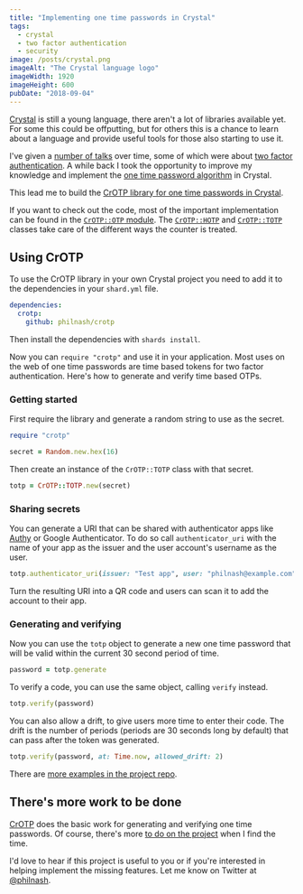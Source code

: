 ```yaml
---
title: "Implementing one time passwords in Crystal"
tags:
  - crystal
  - two factor authentication
  - security
image: /posts/crystal.png
imageAlt: "The Crystal language logo"
imageWidth: 1920
imageHeight: 600
pubDate: "2018-09-04"
---
```


[Crystal](https://crystal-lang.org/) is still a young language, there aren't a lot of libraries available yet. For some this could be offputting, but for others this is a chance to learn about a language and provide useful tools for those also starting to use it.

I've given a [number of talks](/speaking/history/) over time, some of which were about [two factor authentication](https://www.youtube.com/watch?v=WipxMQjssRE). A while back I took the opportunity to improve my knowledge and implement the [one time password algorithm](https://en.wikipedia.org/wiki/HMAC-based_One-time_Password_algorithm) in Crystal.

This lead me to build the [CrOTP library for one time passwords in Crystal](https://github.com/philnash/crotp).

If you want to check out the code, most of the important implementation can be found in the [`CrOTP::OTP` module](https://github.com/philnash/crotp/blob/master/src/crotp/otp.cr). The [`CrOTP::HOTP`](https://github.com/philnash/crotp/blob/master/src/crotp/hotp.cr) and [`CrOTP::TOTP`](https://github.com/philnash/crotp/blob/master/src/crotp/totp.cr) classes take care of the different ways the counter is treated.

## Using CrOTP

To use the CrOTP library in your own Crystal project you need to add it to the dependencies in your `shard.yml` file.

```yaml
dependencies:
  crotp:
    github: philnash/crotp
```

Then install the dependencies with `shards install`.

Now you can `require "crotp"` and use it in your application. Most uses on the web of one time passwords are time based tokens for two factor authentication. Here's how to generate and verify time based OTPs.

### Getting started

First require the library and generate a random string to use as the secret.

```ruby
require "crotp"

secret = Random.new.hex(16)
```

Then create an instance of the `CrOTP::TOTP` class with that secret.

```ruby
totp = CrOTP::TOTP.new(secret)
```

### Sharing secrets

You can generate a URI that can be shared with authenticator apps like [Authy](https://authy.com/) or Google Authenticator. To do so call `authenticator_uri` with the name of your app as the issuer and the user account's username as the user.

```ruby
totp.authenticator_uri(issuer: "Test app", user: "philnash@example.com")
```

Turn the resulting URI into a QR code and users can scan it to add the account to their app.

### Generating and verifying

Now you can use the `totp` object to generate a new one time password that will be valid within the current 30 second period of time.

```ruby
password = totp.generate
```

To verify a code, you can use the same object, calling `verify` instead.

```ruby
totp.verify(password)
```

You can also allow a drift, to give users more time to enter their code. The drift is the number of periods (periods are 30 seconds long by default) that can pass after the token was generated.

```ruby
totp.verify(password, at: Time.now, allowed_drift: 2)
```

There are [more examples in the project repo](https://github.com/philnash/crotp/blob/master/example/crotp.cr).

## There's more work to be done

[CrOTP](https://github.com/philnash/crotp) does the basic work for generating and verifying one time passwords. Of course, there's more [to do on the project](https://github.com/philnash/crotp#todo) when I find the time.

I'd love to hear if this project is useful to you or if you're interested in helping implement the missing features. Let me know on Twitter at [@philnash](https://twitter.com/philnash).